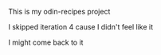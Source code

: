 This is my odin-recipes project

I skipped iteration 4 cause I didn't feel like it

I might come back to it